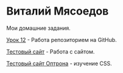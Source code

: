 

# Виталий Мясоедов
Мои домашние задания.

[Урок 12](https://vitaliymyasoedov.github.io/lession_12 "Моя домашка") - Работа репозиторием на GitHub.

[Тестовый сайт](https://vitaliymyasoedov.github.io/test_site "Тестовый сайт") - Работа с сайтом.

[Тестовый сайт Оптрона](https://vitaliymyasoedov.github.io/Optron "Оптрон тест") - изучение CSS.
